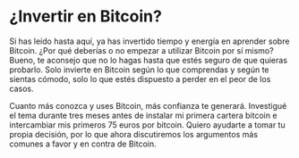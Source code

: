 # ¿Invertir en Bitcoin?

Si has leído hasta aquí, ya has invertido tiempo y energía en aprender sobre Bitcoin. ¿Por qué deberías o no empezar a utilizar Bitcoin por sí mismo? Bueno, te aconsejo que no lo hagas hasta que estés seguro de que quieras probarlo. Solo invierte en Bitcoin según lo que comprendas y según te sientas cómodo, solo lo que estés dispuesto a perder en el peor de los casos.

Cuanto más conozca y uses Bitcoin, más confianza te generará. Investigué el tema durante tres meses antes de instalar mi primera cartera bitcoin e intercambiar mis primeros 75 euros por bitcoin. Quiero ayudarte a tomar tu propia decisión, por lo que ahora discutiremos los argumentos más comunes a favor y en contra de Bitcoin.
